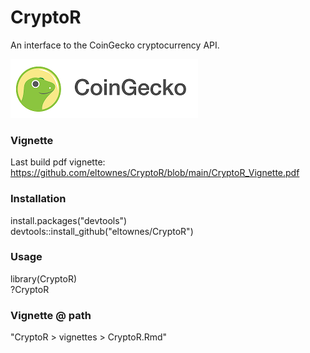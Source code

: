 # CryptoR
An interface to the CoinGecko cryptocurrency API.  

![CoinGecko](vignettes/CoinGecko.png)


### Vignette
Last build pdf vignette:
https://github.com/eltownes/CryptoR/blob/main/CryptoR_Vignette.pdf


### Installation
install.packages("devtools")  
devtools::install_github("eltownes/CryptoR")


### Usage
library(CryptoR)  
?CryptoR  


### Vignette @ path
"CryptoR > vignettes > CryptoR.Rmd"  
